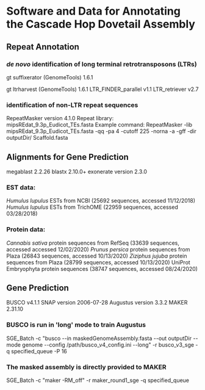 # Software and Data for Annotating the Cascade Hop Dovetail Assembly

## Repeat Annotation
### *de novo* identification of long terminal retrotransposons (LTRs)
<p>gt suffixerator (GenomeTools) 1.6.1</p>
gt ltrharvest (GenomeTools) 1.6.1 
LTR_FINDER_parallel v1.1
LTR_retriever v2.7

### identification of non-LTR repeat sequences
RepeatMasker version 4.1.0
Repeat library: mipsREdat_9.3p_Eudicot_TEs.fasta
Example command: RepeatMasker -lib mipsREdat_9.3p_Eudicot_TEs.fasta -qq -pa 4 -cutoff 225 -norna -a -gff -dir outputDir/ Scaffold.fasta

## Alignments for Gene Prediction
megablast 2.2.26 
blastx 2.10.0+
exonerate version 2.3.0

### EST data:
*Humulus lupulus* ESTs from NCBI (25692 sequences, accessed 11/12/2018)
*Humulus lupulus* ESTs from TrichOME (22959 sequences, accessed 03/28/2018)

### Protein data:
*Cannabis sativa* protein sequences from RefSeq (33639 sequences, accessed accessed 12/02/2020)
*Prunus persica* protein sequences from Plaza (26843 sequences, accessed 10/13/2020)
*Ziziphus jujuba* protein sequences from Plaza (28799 sequences, accessed 10/13/2020)
UniProt Embryophyta protein sequences (38747 sequences, accessed 08/24/2020)

## Gene Prediction
BUSCO v4.1.1
SNAP version 2006-07-28
Augustus version 3.3.2
MAKER 2.31.10

### BUSCO is run in 'long' mode to train Augustus
SGE_Batch -c "busco --in maskedGenomeAssembly.fasta --out outputDir --mode genome --config /path/busco_v4_config.ini --long" -r busco_v3_sge -q specified_queue -P 16

### The masked assembly is directly provided to MAKER
SGE_Batch -c "maker -RM_off" -r maker_round1_sge -q specified_queue


